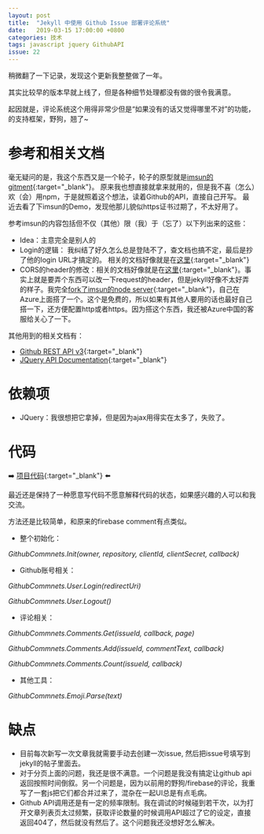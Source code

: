 ```yaml
---
layout: post
title:  "Jekyll 中使用 Github Issue 部署评论系统"
date:   2019-03-15 17:00:00 +0800
categories: 技术
tags: javascript jquery GithubAPI
issue: 22
---
```

稍微翻了一下记录，发现这个更新我整整做了一年。

其实比较早的版本早就上线了，但是各种细节处理都没有做的很令我满意。

起因就是，评论系统这个用得非常少但是“如果没有的话又觉得哪里不对”的功能，的支持框架，野狗，翘了~

<!--more-->

# 参考和相关文档 #
毫无疑问的是，我这个东西又是一个轮子，轮子的原型就是[imsun的gitment](https://github.com/imsun/gitment){:target="_blank"}。 原来我也想直接就拿来就用的，但是我不喜（怎么）欢（会）用npm，于是就照着这个想法，读着Github的API，直接自己开写。
最近去看了下imsun的Demo，发现他那儿貌似https证书过期了，不太好用了。

参考imsun的内容包括但不仅（其他）限（我）于（忘了）以下列出来的这些：

- Idea：主意完全是别人的
- Login的逻辑： 我纠结了好久怎么总是登陆不了，查文档也搞不定，最后是抄了他的login URL才搞定的。 相关的文档好像就是在[这里](https://developer.github.com/apps/building-oauth-apps/authorizing-oauth-apps/){:target="_blank"}
- CORS的header的修改：相关的文档好像就是在[这里](https://developer.github.com/v3/#cross-origin-resource-sharing){:target="_blank"}。事实上就是要弄个东西可以改一下request的header，但是jekyll好像不太好弄的样子。我完全[fork了imsun的node server](https://github.com/JiYouMCC/gh-oauth-server){:target="_blank"}，自己在Azure上面搭了一个。这个是免费的，所以如果有其他人要用的话也最好自己搭一下，还方便配置http或者https。因为搭这个东西，我还被Azure中国的客服给关心了一下。

其他用到的相关文档有：
- [Github REST API v3](https://developer.github.com/v3/){:target="_blank"}
- [JQuery API Documentation](http://api.jquery.com/){:target="_blank"}

# 依赖项 #
- JQuery：我很想把它拿掉，但是因为ajax用得实在太多了，失败了。

# 代码 #
:arrow_right: [项目代码](https://github.com/JiYouMCC/github-comments){:target="_blank"} :arrow_left:

最近还是保持了一种愿意写代码不愿意解释代码的状态，如果感兴趣的人可以和我交流。

方法还是比较简单，和原来的firebase comment有点类似。

- 整个初始化：

*GithubCommnets.Init(owner, repository, clientId, clientSecret, callback)*

- Github账号相关：

*GithubCommnets.User.Login(redirectUri)*

*GithubCommnets.User.Logout()*

- 评论相关：

*GithubCommnets.Comments.Get(issueId, callback, page)*

*GithubCommnets.Comments.Add(issueId, commentText, callback)*

*GithubCommnets.Comments.Count(issueId, callback)*

- 其他工具：

*GithubCommnets.Emoji.Parse(text)*

# 缺点 #
- 目前每次新写一次文章我就需要手动去创建一次issue, 然后把issue号填写到jekyll的帖子里面去。
- 对于分页上面的问题，我还是很不满意。一个问题是我没有搞定让github api 返回按照时间倒叙。另一个问题是，因为以前用的野狗/firebase的评论，我重写了一套js把它们都合并过来了，混杂在一起UI总是有点毛病。
- Github API调用还是有一定的频率限制。我在调试的时候碰到若干次，以为打开文章列表页太过频繁，获取评论数量的时候调用API超过了它的设定，直接返回404了，然后就没有然后了。这个问题我还没想好怎么解决。
